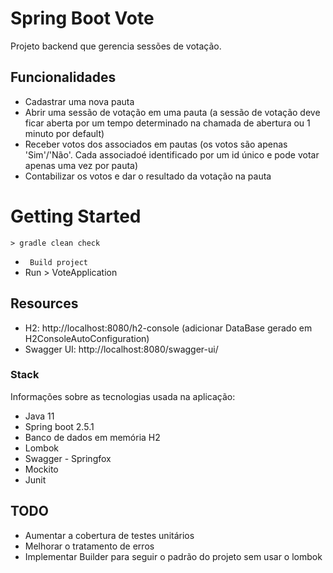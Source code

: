 # Spring Boot Vote
Projeto backend que gerencia sessões de votação.

## Funcionalidades
* Cadastrar uma nova pauta
* Abrir uma sessão de votação em uma pauta (a sessão de votação deve ficar aberta por um tempo determinado na chamada de abertura ou 1 minuto por default)
* Receber votos dos associados em pautas (os votos são apenas 'Sim'/'Não'. Cada associadoé identificado por um id único e pode votar apenas uma vez por pauta)
* Contabilizar os votos e dar o resultado da votação na pauta

# Getting Started
`> gradle clean check` 
* ` Build project`
* Run > VoteApplication

## Resources
* H2: http://localhost:8080/h2-console (adicionar DataBase gerado em H2ConsoleAutoConfiguration)
* Swagger UI: http://localhost:8080/swagger-ui/

### Stack
Informações sobre as tecnologias usada na aplicação:
* Java 11
* Spring boot 2.5.1
* Banco de dados em memória H2 
* Lombok
* Swagger - Springfox
* Mockito
* Junit

## TODO
* Aumentar a cobertura de testes unitários
* Melhorar o tratamento de erros 
* Implementar Builder para seguir o padrão do projeto sem usar o lombok
